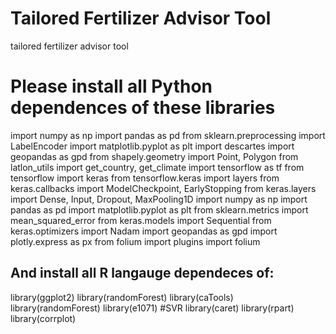 # Tailored Fertilizer Advisor Tool
tailored fertilizer advisor tool


# Please  install all Python dependences of these libraries
import numpy as np
import pandas as pd
from sklearn.preprocessing import LabelEncoder
import matplotlib.pyplot as plt
import descartes
import geopandas as gpd
from shapely.geometry import Point, Polygon
from latlon_utils import get_country, get_climate
import tensorflow as tf
from tensorflow import keras
from tensorflow.keras import layers
from keras.callbacks import ModelCheckpoint, EarlyStopping
from keras.layers import Dense, Input, Dropout, MaxPooling1D
import numpy as np
import pandas as pd
import matplotlib.pyplot as plt 
from sklearn.metrics import mean_squared_error
from keras.models import Sequential
from keras.optimizers import Nadam
import geopandas as gpd
import plotly.express as px
from folium import plugins
import folium


## And install all R langauge dependeces of:
library(ggplot2)
library(randomForest)
library(caTools)
library(randomForest)
library(e1071) #SVR
library(caret)
library(rpart)
library(corrplot)
